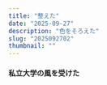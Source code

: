 ```yaml
---
title: "整えた"
date: "2025-09-27"
description: "色をそろえた"
slug: "2025092702"
thumbnail: ""
---
```


#### 私立大学の風を受けた